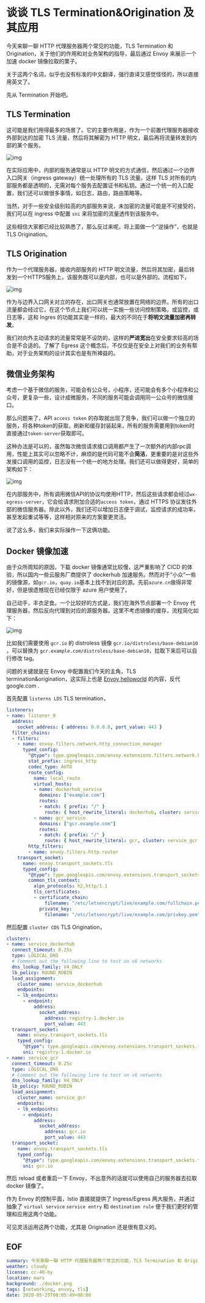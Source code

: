 
# 谈谈 TLS Termination&Origination 及其应用

今天来聊一聊 HTTP 代理服务器两个常见的功能，TLS Termination 和 Origination，关于他们的作用和对业务架构的指导，最后通过 Envoy 来展示一个加速 docker 镜像拉取的栗子。

关于这两个名词，似乎也没有标准的中文翻译，强行直译又感觉怪怪的，所以直接用英文了。

先从 Termination 开始吧。

## TLS Termination

这可能是我们用得最多的场景了。它的主要作用是，作为一个前置代理服务器接收外部到达的加密 TLS 流量，然后将其解密为 HTTP 明文，最后再将流量转发到内部的某个服务。

![img](termination.png)

在实际应用中，内部的服务通常是以 HTTP 明文的方式通信，然后通过一个边界入口网关（ingress gateway）统一处理所有的 TLS 流量。这样 TLS 对所有的内部服务都是透明的，无需对每个服务去配置证书和私钥。通过一个统一的入口配置，我们还可以做很多事情，如日志，路由，路由策略等。

当然，对于一些安全级别较高的内部服务来说，未加密的流量可能是不可接受的，我们可以在 ingress 中配置 `sni` 来将加密的流量透传到该服务中。

这些相信大家都已经比较熟悉了，那么反过来呢，将上面做一个“逆操作”，也就是 TLS Origination。

## TLS Origination

作为一个代理服务器，接收内部服务的 HTTP 明文流量，然后将其加密，最后转发到一个HTTPS服务上，该服务既可以是内部，也可以是外部的。流程如下，

![img](origination.png)

作为与边界入口网关对立的存在，出口网关也通常放置在网络的边界。所有的出口流量都会经过它，在这个节点上我们可以统一实施一些访问控制策略，或监控，或日志等，这和 Ingres 的功能其实是一样的，最大的不同在于**将明文流量加密再转发**。

我们对向外主动请求的流量常常是不设防的，这样的**严进宽出**在安全要求较高的场合是不合适的。了解了 Egress 这个概念后，不仅仅是在安全上对我们的业务有帮助，对于业务架构的设计其实也是有所裨益的。

## 微信业务架构

考虑一个基于微信的服务，可能会有公众号，小程序，还可能会有多个小程序和公众号，更复杂一些，设计成微服务，不同的服务可能会调用同一公众号的微信接口。

那么问题来了，API `access token` 的存取就出现了竞争，我们可以做一个独立的服务，将各种token的获取，刷新和缓存封装起来，所有的服务需要用到token时直接通过`token-server`获取即可。

这种办法是可以的，虽然每次微信请求接口调用都产生了一次额外的内部rpc调用，性能上其实可以忽略不计，麻烦的是代码可能不会**简洁**，更重要的是对这些外发接口调用的监控，日志没有一个统一的地方处理。我们还可以做得更好，简单的架构如下：

![img](wx.png)

在内部服务中，所有调用微信API的协议均使用HTTP，然后这些请求都会经过`wx-egress-server`，它会给请求附加合适的`access token`，通过 HTTPS 协议发往外部的微信服务器。除此以外，我们还可以增加日志便于调试，监控请求的成功率，甚至发起重试等等，这样相对原来的方案要更灵活。

说了这么多，我们来实际操作一下这俩功能。

## Docker 镜像加速

由于众所周知的原因，下载 docker 镜像通常比较慢，这严重影响了 CICD 的体验，所以国内一些云服务厂商提供了 dockerhub 加速服务。然而对于“小众”一些的镜像源，如`gcr.io`，`quay.io`基本上找不到对应的源。先前`azure.cn`做得非常好，但是很遗憾现在已经仅限于 azure 用户使用了。

自己动手，丰衣足食。一个比较好的方式是，我们在海外节点部署一个 Envoy 代理服务器，然后反向代理到对应的源服务器。这里不考虑镜像的缓存，流程简化如下：

![img](docker.png)

比如我们需要使用 `gcr.io` 的 distroless 镜像 `gcr.io/distroless/base-debian10` ，可以替换为 `gcr.example.com/distroless/base-debian10`，拉取下来后可以自行修改 tag。

问题的关键就是在 Envoy 中配置我们今天的主角，TLS termination&origination，这实际上也是 [Envoy helloworld](https://www.envoyproxy.io/docs/envoy/latest/start/start) 的内容，反代 google.com .

首先配置 `listerns LDS` TLS termination，

```yaml
listeners:
- name: listener_0
  address:
    socket_address: { address: 0.0.0.0, port_value: 443 }
  filter_chains:
  - filters:
    - name: envoy.filters.network.http_connection_manager
      typed_config:
        "@type": type.googleapis.com/envoy.extensions.filters.network.http_connection_manager.v3.HttpConnectionManager
        stat_prefix: ingress_http
        codec_type: AUTO
        route_config:
          name: local_route
          virtual_hosts:
          - name: dockerhub_service
            domains: ["example.com"]
            routes:
            - match: { prefix: "/" }
              route: { host_rewrite_literal: dockerhub, cluster: service_dockerhub }
          - name: gcr_service
            domains: ["gcr.example.com"]
            routes:
            - match: { prefix: "/" }
              route: { host_rewrite_literal: gcr, cluster: service_gcr }
        http_filters:
        - name: envoy.filters.http.router
    transport_socket:
      name: envoy.transport_sockets.tls
      typed_config:
        "@type": type.googleapis.com/envoy.extensions.transport_sockets.tls.v3.DownstreamTlsContext
        common_tls_context:
          alpn_protocols: h2,http/1.1
          tls_certificates:
          - certificate_chain:
              filename: "/etc/letsencrypt/live/example.com/fullchain.pem"
            private_key:
              filename: "/etc/letsencrypt/live/example.com/privkey.pem"
```

然后配置 `cluster CDS` TLS Origination，

```yaml
clusters:
- name: service_dockerhub
  connect_timeout: 0.25s
  type: LOGICAL_DNS
  # Comment out the following line to test on v6 networks
  dns_lookup_family: V4_ONLY
  lb_policy: ROUND_ROBIN
  load_assignment:
    cluster_name: service_dockerhub
    endpoints:
    - lb_endpoints:
      - endpoint:
          address:
            socket_address:
              address: registry-1.docker.io
              port_value: 443
  transport_socket:
    name: envoy.transport_sockets.tls
    typed_config:
      "@type": type.googleapis.com/envoy.extensions.transport_sockets.tls.v3.UpstreamTlsContext
      sni: registry-1.docker.io
- name: service_gcr
  connect_timeout: 0.25s
  type: LOGICAL_DNS
  # Comment out the following line to test on v6 networks
  dns_lookup_family: V4_ONLY
  lb_policy: ROUND_ROBIN
  load_assignment:
    cluster_name: service_gcr
    endpoints:
    - lb_endpoints:
      - endpoint:
          address:
            socket_address:
              address: gcr.io
              port_value: 443
  transport_socket:
    name: envoy.transport_sockets.tls
    typed_config:
      "@type": type.googleapis.com/envoy.extensions.transport_sockets.tls.v3.UpstreamTlsContext
      sni: gcr.io
```

然后 reload 或者重启一下 Envoy，不出意外的话就可以使用自己的服务器去拉取 docker 镜像了。

作为 Envoy 的控制平面，Istio 直接就提供了 Ingress/Egress 两大服务，并通过抽象了 `virtual service` `service entry` 和 `destination rule` 便于我们更好的管理和应用这两个功能。

可见灵活运用这两个功能，尤其是 Origination 还是很有意义的。

## EOF

```yaml
summary: 今天来聊一聊 HTTP 代理服务器两个常见的功能，TLS Termination 和 Origination，关于他们的作用和对业务架构的指导，最后通过 Envoy 来展示一个加速 docker 镜像拉取的栗子。
weather: cloudy
license: cc-40-by
location: mars
background: ./docker.png
tags: [networking, envoy, tls]
date: 2020-05-25T00:05:49+08:00
```
